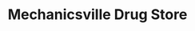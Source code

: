 ---
title: "Mechanicsville Drug Store"
url: /mechanicsville/mechanicsville-drug-store/
shop: Drogerie
---